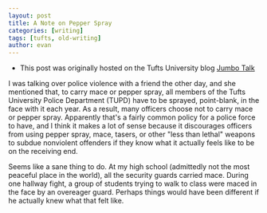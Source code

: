 ```yaml
---
layout: post
title: A Note on Pepper Spray
categories: [writing]
tags: [tufts, old-writing]
author: evan
---
```

* This post was originally hosted on the Tufts University blog [Jumbo Talk](http://admissions.tufts.edu/blogs/jumbo-talk/)

I was talking over police violence with a friend the other day, and she mentioned that, to carry mace or pepper spray, all members of the Tufts University Police Department (TUPD) have to be sprayed, point-blank, in the face with it each year.  As a result, many officers choose not to carry mace or pepper spray.  Apparently that's a fairly common policy for a police force to have, and I think it makes a lot of sense because it discourages officers from using pepper spray, mace, tasers, or other "less than lethal" weapons to subdue nonviolent offenders if they know what it actually feels like to be on the receiving end.

Seems like a sane thing to do.  At my high school (admittedly not the most peaceful place in the world), all the security guards carried mace.  During one hallway fight, a group of students trying to walk to class were maced in the face by an overeager guard.  Perhaps things would have been different if he actually knew what that felt like.
